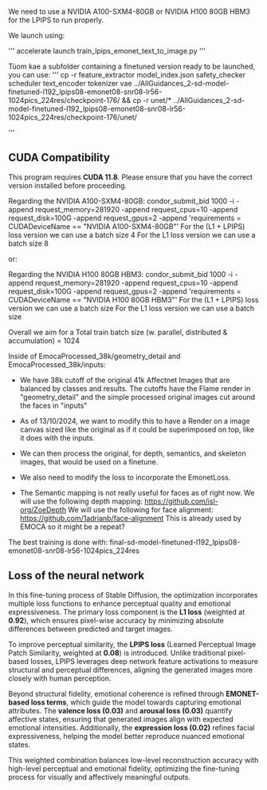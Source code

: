 

We need to use a  NVIDIA A100-SXM4-80GB or NVIDIA H100 80GB HBM3 for the LPIPS to run properly.

We launch using:

'''
accelerate launch train_lpips_emonet_text_to_image.py
'''

Tùom kae a subfolder containing a finetuned version ready to be launched, you can use:
'''
cp -r feature_extractor model_index.json safety_checker scheduler text_encoder tokenizer vae ../AllGuidances_2-sd-model-finetuned-l192_lpips08-emonet08-snr08-lr56-1024pics_224res/checkpoint-176/ && cp -r unet/* ../AllGuidances_2-sd-model-finetuned-l192_lpips08-emonet08-snr08-lr56-1024pics_224res/checkpoint-176/unet/

'''

## CUDA Compatibility

This program requires **CUDA 11.8**. Please ensure that you have the correct version installed before proceeding.



Regarding the NVIDIA A100-SXM4-80GB:
condor_submit_bid 1000 -i -append request_memory=281920 -append request_cpus=10 -append request_disk=100G -append request_gpus=2 -append 'requirements = CUDADeviceName == "NVIDIA A100-SXM4-80GB"'
For the (L1 + LPIPS) loss version we can use a batch size 4 
For the L1 loss version we can use a batch size 8

or:

Regarding the NVIDIA H100 80GB HBM3:
condor_submit_bid 1000 -i -append request_memory=281920 -append request_cpus=10 -append request_disk=100G -append request_gpus=2 -append 'requirements = CUDADeviceName == "NVIDIA H100 80GB HBM3"'
For the (L1 + LPIPS) loss version we can use a batch size
For the L1 loss version we can use a batch size

Overall we aim for a Total train batch size (w. parallel, distributed & accumulation) = 1024


Inside of EmocaProcessed_38k/geometry_detail and EmocaProcessed_38k/inputs:
- We have 38k cutoff of the original 41k Affectnet Images that are balanced by classes and results.
The cutoffs have the Flame render in "geometry_detail" and the simple processed original images cut around the faces in
"inputs"

- As of 13/10/2024, we want to modify this to have a Render on a image canvas sized like the original as if it could be
superimposed on top, like it does with the inputs.
- We can then process the original, for depth, semantics, and skeleton images, that would be used on a finetune.
- We also need to modify the loss to incorporate the EmonetLoss.

 
- The Semantic mapping is not really useful for faces as of right now.
We will use the following depth mapping: https://github.com/isl-org/ZoeDepth
We will use the following for face alignment: https://github.com/1adrianb/face-alignment
This is already used by EMOCA so it might be a repeat?


The best training is done with: 
final-sd-model-finetuned-l192_lpips08-emonet08-snr08-lr56-1024pics_224res


## Loss of the neural network

In this fine-tuning process of Stable Diffusion, the optimization incorporates multiple loss functions to enhance perceptual quality and emotional expressiveness. The primary loss component is the **L1 loss** (weighted at **0.92**), which ensures pixel-wise accuracy by minimizing absolute differences between predicted and target images.  

To improve perceptual similarity, the **LPIPS loss** (Learned Perceptual Image Patch Similarity, weighted at **0.08**) is introduced. Unlike traditional pixel-based losses, LPIPS leverages deep network feature activations to measure structural and perceptual differences, aligning the generated images more closely with human perception.  

Beyond structural fidelity, emotional coherence is refined through **EMONET-based loss terms**, which guide the model towards capturing emotional attributes. The **valence loss (0.03)** and **arousal loss (0.03)** quantify affective states, ensuring that generated images align with expected emotional intensities. Additionally, the **expression loss (0.02)** refines facial expressiveness, helping the model better reproduce nuanced emotional states.  

This weighted combination balances low-level reconstruction accuracy with high-level perceptual and emotional fidelity, optimizing the fine-tuning process for visually and affectively meaningful outputs.
